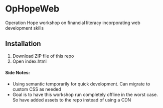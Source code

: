 # OpHopeWeb
Operation Hope workshop on financial literacy incorporating web development skills

## Installation
1. Download ZIP file of this repo
2. Open index.html

#### Side Notes:
- Using semantic temporarily for quick development. Can migrate to custom CSS as needed
- Goal is to have this workshop run completely offline in the worst case. So have added assets to the repo instead of using a CDN
